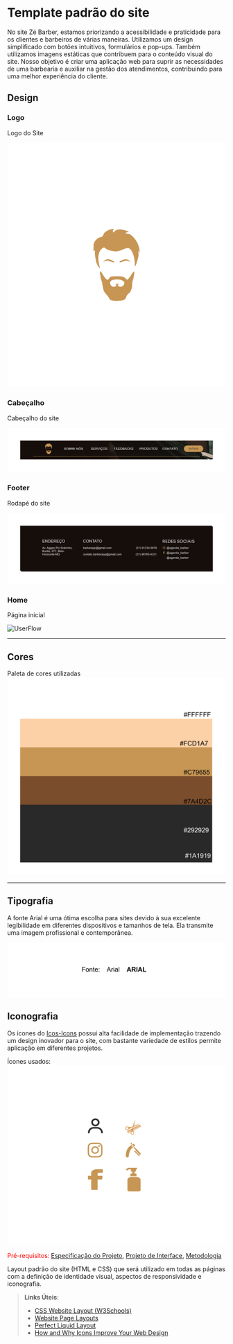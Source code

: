 # Template padrão do site

No site Zé Barber, estamos priorizando a acessibilidade e praticidade para os clientes e barbeiros de várias maneiras. Utilizamos um design simplificado com botões intuitivos, formulários e pop-ups. Também utilizamos imagens estáticas que contribuem para o conteúdo visual do site. Nosso objetivo é criar uma aplicação web para suprir as necessidades de uma barbearia e auxiliar na gestão dos atendimentos, contribuindo para uma melhor experiência do cliente.


## Design

### Logo
Logo do Site

![UserFlow](img/LOGO.jpg)

### Cabeçalho
Cabeçalho do site

![UserFlow](img/CABECALHO.jpg)


### Footer
Rodapé do site

![UserFlow](img/FOOTER.jpg)
### Home
Página inicial

![UserFlow](img/HOMEPAGE.jpg)

__________________________________________________



## Cores
Paleta de cores utilizadas
![UserFlow](img/PALETA_DE_CORES.jpg)
__________________________________________________


## Tipografia

A fonte Arial é uma ótima escolha para sites devido à sua excelente legibilidade em diferentes dispositivos e tamanhos de tela. Ela transmite uma imagem profissional e contemporânea.

![UserFlow](img/FONTE.jpg)


## Iconografia

Os ícones do [Icos-Icons]([https://fonts.google.com/icons](https://icon-icons.com/pt/)) possui alta facilidade de implementação trazendo um design inovador para o site, com bastante variedade de estilos permite aplicação em diferentes projetos.

Ícones usados: 
![UserFlow](img/ICONOGRAFIA.jpg)

<span style="color:red">Pré-requisitos: <a href="2-Especificação do Projeto.md"> Especificação do Projeto</a></span>, <a href="3-Projeto de Interface.md"> Projeto de Interface</a>, <a href="4-Metodologia.md"> Metodologia</a>

Layout padrão do site (HTML e CSS) que será utilizado em todas as páginas com a definição de identidade visual, aspectos de responsividade e iconografia.

> **Links Úteis**:
>
> - [CSS Website Layout (W3Schools)](https://www.w3schools.com/css/css_website_layout.asp)
> - [Website Page Layouts](http://www.cellbiol.com/bioinformatics_web_development/chapter-3-your-first-web-page-learning-html-and-css/website-page-layouts/)
> - [Perfect Liquid Layout](https://matthewjamestaylor.com/perfect-liquid-layouts)
> - [How and Why Icons Improve Your Web Design](https://usabilla.com/blog/how-and-why-icons-improve-you-web-design/)

